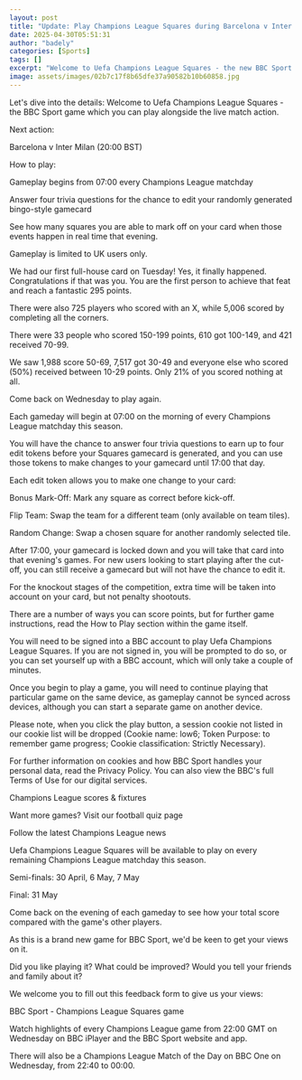 ```yaml
---
layout: post
title: "Update: Play Champions League Squares during Barcelona v Inter Milan"
date: 2025-04-30T05:51:31
author: "badely"
categories: [Sports]
tags: []
excerpt: "Welcome to Uefa Champions League Squares - the new BBC Sport game which you can play alongside the live match action."
image: assets/images/02b7c17f8b65dfe37a90582b10b60858.jpg
---
```


Let's dive into the details: Welcome to Uefa Champions League Squares - the BBC Sport game which you can play alongside the live match action.

Next action:

Barcelona v Inter Milan (20:00 BST)

How to play:

Gameplay begins from 07:00 every Champions League matchday

Answer four trivia questions for the chance to edit your randomly generated bingo-style gamecard

See how many squares you are able to mark off on your card when those events happen in real time that evening.

Gameplay is limited to UK users only.

We had our first full-house card on Tuesday! Yes, it finally happened. Congratulations if that was you. You are the first person to achieve that feat and reach a fantastic 295 points.

There were also 725 players who scored with an X, while 5,006 scored by completing all the corners.

There were 33 people who scored 150-199 points, 610 got 100-149, and 421 received 70-99.

We saw 1,988 score 50-69, 7,517 got 30-49 and everyone else who scored (50%) received between 10-29 points. Only 21% of you scored nothing at all.

Come back on Wednesday to play again.

Each gameday will begin at 07:00 on the morning of every Champions League matchday this season.

You will have the chance to answer four trivia questions to earn up to four edit tokens before your Squares gamecard is generated, and you can use those tokens to make changes to your gamecard until 17:00 that day.

Each edit token allows you to make one change to your card:

Bonus Mark-Off: Mark any square as correct before kick-off.

Flip Team: Swap the team for a different team (only available on team tiles).

Random Change: Swap a chosen square for another randomly selected tile.

After 17:00, your gamecard is locked down and you will take that card into that evening's games. For new users looking to start playing after the cut-off, you can still receive a gamecard but will not have the chance to edit it.

For the knockout stages of the competition, extra time will be taken into account on your card, but not penalty shootouts.

There are a number of ways you can score points, but for further game instructions, read the How to Play section within the game itself.

You will need to be signed into a BBC account to play Uefa Champions League Squares. If you are not signed in, you will be prompted to do so, or you can set yourself up with a BBC account, which will only take a couple of minutes.

Once you begin to play a game, you will need to continue playing that particular game on the same device, as gameplay cannot be synced across devices, although you can start a separate game on another device.

Please note, when you click the play button, a session cookie not listed in our cookie list will be dropped (Cookie name: low6; Token Purpose: to remember game progress; Cookie classification: Strictly Necessary).

For further information on cookies and how BBC Sport handles your personal data, read the Privacy Policy. You can also view the BBC's full Terms of Use for our digital services.

Champions League scores & fixtures

Want more games? Visit our football quiz page

Follow the latest Champions League news

Uefa Champions League Squares will be available to play on every remaining Champions League matchday this season.

Semi-finals: 30 April, 6 May, 7 May

Final: 31 May

Come back on the evening of each gameday to see how your total score compared with the game's other players.

As this is a brand new game for BBC Sport, we'd be keen to get your views on it. 

Did you like playing it? What could be improved? Would you tell your friends and family about it?

We welcome you to fill out this feedback form to give us your views:

BBC Sport - Champions League Squares game

Watch highlights of every Champions League game from 22:00 GMT on Wednesday on BBC iPlayer and the BBC Sport website and app.

There will also be a Champions League Match of the Day on BBC One on Wednesday, from 22:40 to 00:00.

